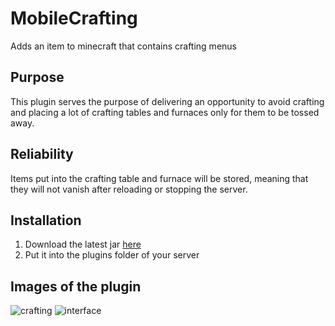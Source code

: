 # MobileCrafting

Adds an item to minecraft that contains crafting menus

## Purpose

This plugin serves the purpose of delivering an opportunity to avoid crafting and placing a lot of crafting tables and
furnaces only for them to be tossed away.

## Reliability

Items put into the crafting table and furnace will be stored, meaning that they will not vanish after reloading or
stopping the server.

## Installation

1. Download the latest jar [here](https://github.com/ItsLeMax/MobileCrafting/releases/latest)
2. Put it into the plugins folder of your server

## Images of the plugin

![crafting](https://github.com/ItsLeMax/MobileCrafting/assets/80857459/7282f9b3-9b35-4205-8098-cbf2b03f7530)
![interface](https://github.com/ItsLeMax/MobileCrafting/assets/80857459/6f6e6eaa-55d7-4933-9935-6d62c6ca12ea)